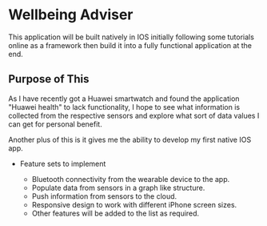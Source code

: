 # Wellbeing Adviser


This application will be built natively in IOS initially following some tutorials online as a framework then build it into a fully functional application at the end.


## Purpose of This

As I have recently got a Huawei smartwatch and found the application "Huawei health" to lack functionality, I hope to see what information is collected from the respective sensors and explore what sort of data values I can get for personal benefit.

Another plus of this is it gives me the ability to develop my first native IOS app.

* Feature sets to implement

  * Bluetooth connectivity from the wearable device to the app.
  * Populate data from sensors in a graph like structure.
  * Push information from sensors to the cloud.
  * Responsive design to work with different iPhone screen sizes.
  * Other features will be added to the list as required.
